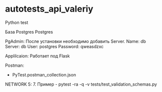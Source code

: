 # autotests_api_valeriy
Python test

База Postgres
Postgres

PgAdmin:
После установки необходимо добавить Server.
Name: db
Server: db
User: postgres
Password: qweasdzxc

Applilcaion:
Работает под Flask

Postman:
* PyTest.postman_collection.json

NETWORK 5:
7. Пример - pytest -ra -q -v tests/test_validation_schemas.py
